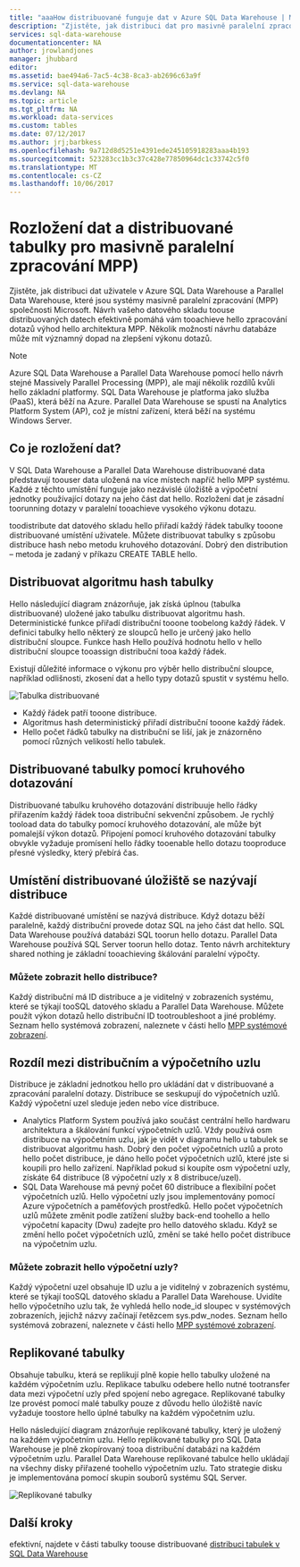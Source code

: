 ```yaml
---
title: "aaaHow distribuované funguje dat v Azure SQL Data Warehouse | Microsoft Docs"
description: "Zjistěte, jak distribuci dat pro masivně paralelní zpracování MPP a hello možností distribuce tabulek v Azure SQL Data Warehouse a Parallel Data Warehouse."
services: sql-data-warehouse
documentationcenter: NA
author: jrowlandjones
manager: jhubbard
editor: 
ms.assetid: bae494a6-7ac5-4c38-8ca3-ab2696c63a9f
ms.service: sql-data-warehouse
ms.devlang: NA
ms.topic: article
ms.tgt_pltfrm: NA
ms.workload: data-services
ms.custom: tables
ms.date: 07/12/2017
ms.author: jrj;barbkess
ms.openlocfilehash: 9a712d8d5251e4391ede245105918283aaa4b193
ms.sourcegitcommit: 523283cc1b3c37c428e77850964dc1c33742c5f0
ms.translationtype: MT
ms.contentlocale: cs-CZ
ms.lasthandoff: 10/06/2017
---
```

# <a name="distributed-data-and-distributed-tables-for-massively-parallel-processing-mpp"></a>Rozložení dat a distribuované tabulky pro masivně paralelní zpracování MPP)
Zjistěte, jak distribuci dat uživatele v Azure SQL Data Warehouse a Parallel Data Warehouse, které jsou systémy masivně paralelní zpracování (MPP) společnosti Microsoft. Návrh vašeho datového skladu toouse distribuovaných datech efektivně pomáhá vám tooachieve hello zpracování dotazů výhod hello architektura MPP. Několik možností návrhu databáze může mít významný dopad na zlepšení výkonu dotazů.  

> [!NOTE]
> Azure SQL Data Warehouse a Parallel Data Warehouse pomocí hello návrh stejné Massively Parallel Processing (MPP), ale mají několik rozdílů kvůli hello základní platformy. SQL Data Warehouse je platforma jako služba (PaaS), která běží na Azure. Parallel Data Warehouse se spustí na Analytics Platform System (AP), což je místní zařízení, která běží na systému Windows Server.
> 
> 

## <a name="what-is-distributed-data"></a>Co je rozložení dat?
V SQL Data Warehouse a Parallel Data Warehouse distribuované data představují toouser data uložená na více místech napříč hello MPP systému. Každé z těchto umístění funguje jako nezávislé úložiště a výpočetní jednotky používající dotazy na jeho část dat hello. Rozložení dat je zásadní toorunning dotazy v paralelní tooachieve vysokého výkonu dotazu.

toodistribute dat datového skladu hello přiřadí každý řádek tabulky tooone distribuované umístění uživatele.  Můžete distribuovat tabulky s způsobu distribuce hash nebo metodu kruhového dotazování. Dobrý den distribution – metoda je zadaný v příkazu CREATE TABLE hello. 

## <a name="hash-distributed-tables"></a>Distribuovat algoritmu hash tabulky
Hello následující diagram znázorňuje, jak získá úplnou (tabulka distribuované) uložené jako tabulku distribuovat algoritmu hash. Deterministické funkce přiřadí distribuční tooone toobelong každý řádek. V definici tabulky hello některý ze sloupců hello je určený jako hello distribuční sloupce. Funkce hash Hello používá hodnotu hello v hello distribuční sloupce tooassign distribuční tooa každý řádek.

Existují důležité informace o výkonu pro výběr hello distribuční sloupce, například odlišnosti, zkosení dat a hello typy dotazů spustit v systému hello.

![Tabulka distribuované](media/sql-data-warehouse-distributed-data/hash-distributed-table.png "distribuované tabulky")  

* Každý řádek patří tooone distribuce.  
* Algoritmus hash deterministický přiřadí distribuční tooone každý řádek.  
* Hello počet řádků tabulky na distribuční se liší, jak je znázorněno pomocí různých velikostí hello tabulek.

## <a name="round-robin-distributed-tables"></a>Distribuované tabulky pomocí kruhového dotazování
Distribuované tabulku kruhového dotazování distribuuje hello řádky přiřazením každý řádek tooa distribuční sekvenční způsobem. Je rychlý tooload data do tabulky pomocí kruhového dotazování, ale může být pomalejší výkon dotazů.  Připojení pomocí kruhového dotazování tabulky obvykle vyžaduje promísení hello řádky tooenable hello dotazu tooproduce přesné výsledky, který přebírá čas.

## <a name="distributed-storage-locations-are-called-distributions"></a>Umístění distribuované úložiště se nazývají distribuce
Každé distribuované umístění se nazývá distribuce. Když dotazu běží paralelně, každý distribuční provede dotaz SQL na jeho část dat hello. SQL Data Warehouse používá databázi SQL toorun hello dotazu. Parallel Data Warehouse používá SQL Server toorun hello dotaz. Tento návrh architektury shared nothing je základní tooachieving škálování paralelní výpočty.

### <a name="can-i-view-hello-distributions"></a>Můžete zobrazit hello distribuce?
Každý distribuční má ID distribuce a je viditelný v zobrazeních systému, které se týkají tooSQL datového skladu a Parallel Data Warehouse. Můžete použít výkon dotazů hello distribuční ID tootroubleshoot a jiné problémy. Seznam hello systémová zobrazení, naleznete v části hello [MPP systémové zobrazení](sql-data-warehouse-reference-tsql-statements.md).

## <a name="difference-between-a-distribution-and-a-compute-node"></a>Rozdíl mezi distribučním a výpočetního uzlu
Distribuce je základní jednotkou hello pro ukládání dat v distribuované a zpracování paralelní dotazy. Distribuce se seskupují do výpočetních uzlů. Každý výpočetní uzel sleduje jeden nebo více distribuce.  

* Analytics Platform System používá jako součást centrální hello hardwaru architektura a škálování funkcí výpočetních uzlů. Vždy používá osm distribuce na výpočetním uzlu, jak je vidět v diagramu hello u tabulek se distribuovat algoritmu hash. Dobrý den počet výpočetních uzlů a proto hello počet distribuce, je dáno hello počet výpočetních uzlů, které jste si koupili pro hello zařízení. Například pokud si koupíte osm výpočetní uzly, získáte 64 distribuce (8 výpočetní uzly x 8 distribuce/uzel). 
* SQL Data Warehouse má pevný počet 60 distribuce a flexibilní počet výpočetních uzlů. Hello výpočetní uzly jsou implementovány pomocí Azure výpočetních a paměťových prostředků. Hello počet výpočetních uzlů můžete změnit podle zatížení služby back-end toohello a hello výpočetní kapacity (Dwu) zadejte pro hello datového skladu. Když se změní hello počet výpočetních uzlů, změní se také hello počet distribuce na výpočetním uzlu. 

### <a name="can-i-view-hello-compute-nodes"></a>Můžete zobrazit hello výpočetní uzly?
Každý výpočetní uzel obsahuje ID uzlu a je viditelný v zobrazeních systému, které se týkají tooSQL datového skladu a Parallel Data Warehouse.  Uvidíte hello výpočetního uzlu tak, že vyhledá hello node_id sloupec v systémových zobrazeních, jejichž názvy začínají řetězcem sys.pdw_nodes. Seznam hello systémová zobrazení, naleznete v části hello [MPP systémové zobrazení](sql-data-warehouse-reference-tsql-statements.md).

## <a name="Replicated"></a>Replikované tabulky
Obsahuje tabulku, která se replikují plně kopie hello tabulky uložené na každém výpočetním uzlu. Replikace tabulku odebere hello nutné tootransfer data mezi výpočetní uzly před spojení nebo agregace. Replikované tabulky lze provést pomocí malé tabulky pouze z důvodu hello úložiště navíc vyžaduje toostore hello úplné tabulky na každém výpočetním uzlu.  

Hello následující diagram znázorňuje replikované tabulky, který je uložený na každém výpočetním uzlu. Hello replikované tabulky pro SQL Data Warehouse je plně zkopírovaný tooa distribuční databázi na každém výpočetním uzlu. Parallel Data Warehouse replikované tabulce hello ukládají na všechny disky přiřazené toohello výpočetním uzlu.  Tato strategie disku je implementována pomocí skupin souborů systému SQL Server.  

![Replikované tabulky](media/sql-data-warehouse-distributed-data/replicated-table.png "replikované tabulky") 

## <a name="next-steps"></a>Další kroky
efektivní, najdete v části tabulky toouse distribuované [distribuci tabulek v SQL Data Warehouse](sql-data-warehouse-tables-distribute.md)  

